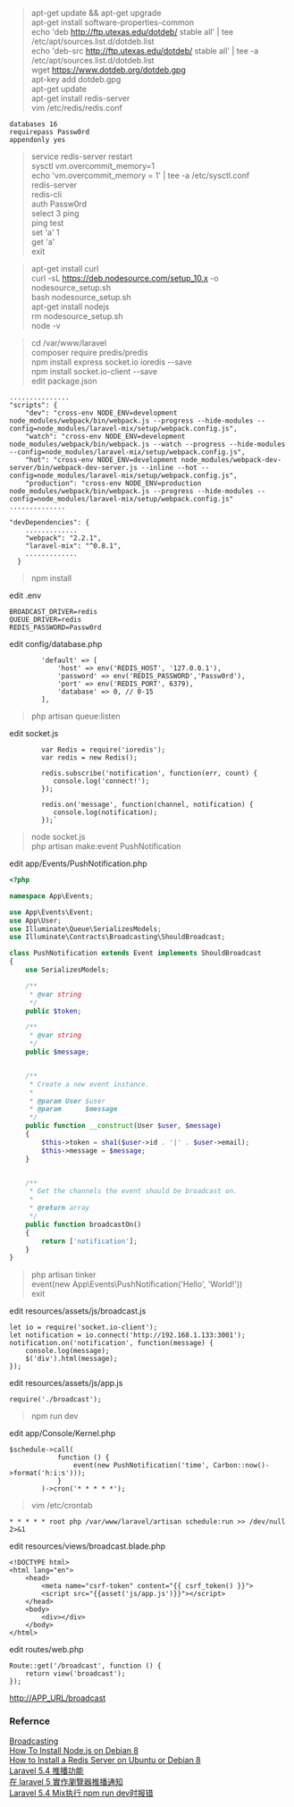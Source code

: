 > apt-get update && apt-get upgrade<br>
> apt-get install software-properties-common<br>
> echo 'deb http://ftp.utexas.edu/dotdeb/ stable all' | tee /etc/apt/sources.list.d/dotdeb.list<br>
> echo 'deb-src http://ftp.utexas.edu/dotdeb/ stable all' | tee -a /etc/apt/sources.list.d/dotdeb.list<br>
> wget https://www.dotdeb.org/dotdeb.gpg<br>
> apt-key add dotdeb.gpg<br>
> apt-get update<br>
> apt-get install redis-server<br>
> vim /etc/redis/redis.conf<br>

    databases 16
    requirepass Passw0rd
    appendonly yes

> service redis-server restart<br>
> sysctl vm.overcommit_memory=1<br>
> echo 'vm.overcommit_memory = 1' | tee -a /etc/sysctl.conf<br>
> redis-server<br>
> redis-cli<br>
> auth Passw0rd<br>
> select 3
> ping<br>
> ping test<br>
> set 'a' 1<br>
> get 'a'<br>
> exit<br>

> apt-get install curl<br>
> curl -sL https://deb.nodesource.com/setup_10.x -o nodesource_setup.sh<br>
> bash nodesource_setup.sh<br>
> apt-get install nodejs<br>
> rm nodesource_setup.sh<br>
> node -v<br>

> cd /var/www/laravel<br>
> composer require predis/predis<br>
> npm install express socket.io ioredis --save<br>
> npm install socket.io-client --save<br>
edit package.json<br>

    ...............  
    "scripts": {
        "dev": "cross-env NODE_ENV=development node_modules/webpack/bin/webpack.js --progress --hide-modules --config=node_modules/laravel-mix/setup/webpack.config.js",
        "watch": "cross-env NODE_ENV=development node_modules/webpack/bin/webpack.js --watch --progress --hide-modules --config=node_modules/laravel-mix/setup/webpack.config.js",
        "hot": "cross-env NODE_ENV=development node_modules/webpack-dev-server/bin/webpack-dev-server.js --inline --hot --config=node_modules/laravel-mix/setup/webpack.config.js",
        "production": "cross-env NODE_ENV=production node_modules/webpack/bin/webpack.js --progress --hide-modules --config=node_modules/laravel-mix/setup/webpack.config.js"
    ..............
    
    "devDependencies": {
        .............
        "webpack": "2.2.1",
        "laravel-mix": "^0.8.1",
        .............
      }

> npm install<br>

edit .env<br>

    BROADCAST_DRIVER=redis
    QUEUE_DRIVER=redis
    REDIS_PASSWORD=Passw0rd

edit config/database.php<br>

            'default' => [
                'host' => env('REDIS_HOST', '127.0.0.1'),
                'password' => env('REDIS_PASSWORD','Passw0rd'),
                'port' => env('REDIS_PORT', 6379),
                'database' => 0, // 0-15
            ],

> php artisan queue:listen<br>

edit socket.js<br>

            var Redis = require('ioredis');
            var redis = new Redis();
            
            redis.subscribe('notification', function(err, count) {
               console.log('connect!');
            });
            
            redis.on('message', function(channel, notification) {
               console.log(notification);
            });`

> node socket.js<br>
> php artisan make:event PushNotification<br>

edit app/Events/PushNotification.php<br>
```php
<?php

namespace App\Events;

use App\Events\Event;
use App\User;
use Illuminate\Queue\SerializesModels;
use Illuminate\Contracts\Broadcasting\ShouldBroadcast;

class PushNotification extends Event implements ShouldBroadcast
{
    use SerializesModels;

    /**
     * @var string
     */
    public $token;

    /**
     * @var string
     */
    public $message;


    /**
     * Create a new event instance.
     *
     * @param User $user
     * @param      $message
     */
    public function __construct(User $user, $message)
    {
        $this->token = sha1($user->id . '|' . $user->email);
        $this->message = $message;
    }


    /**
     * Get the channels the event should be broadcast on.
     *
     * @return array
     */
    public function broadcastOn()
    {
        return ['notification'];
    }
}
```

> php artisan tinker<br>
> event(new App\Events\PushNotification('Hello', 'World!'))<br>
> exit<br>

edit resources/assets/js/broadcast.js<br>

    let io = require('socket.io-client');
    let notification = io.connect('http://192.168.1.133:3001');
    notification.on('notification', function(message) {
        console.log(message);
        $('div').html(message);
    });

edit resources/assets/js/app.js<br>

    require('./broadcast');

> npm run dev<br>

edit app/Console/Kernel.php<br>

    $schedule->call(
                function () {
                    event(new PushNotification('time', Carbon::now()->format('h:i:s')));
                }
            )->cron('* * * * *');

> vim /etc/crontab<br>

    * * * * * root php /var/www/laravel/artisan schedule:run >> /dev/null 2>&1

edit resources/views/broadcast.blade.php<br>

    <!DOCTYPE html>
    <html lang="en">
        <head>
            <meta name="csrf-token" content="{{ csrf_token() }}">
            <script src="{{asset('js/app.js')}}"></script>
        </head>
        <body>
            <div></div>
        </body>
    </html>

edit routes/web.php<br>

    Route::get('/broadcast', function () {
        return view('broadcast');
    });

[http://APP_URL/broadcast](http://APP_URL/broadcast)

### Refernce

[Broadcasting](https://laravel.com/docs/5.4/broadcasting)<br>
[How To Install Node.js on Debian 8](https://www.digitalocean.com/community/tutorials/how-to-install-node-js-on-debian-8)<br>
[How to Install a Redis Server on Ubuntu or Debian 8](https://www.linode.com/docs/databases/redis/how-to-install-a-redis-server-on-ubuntu-or-debian8/)<br>
[Laravel 5.4 推播功能](https://hackmd.io/s/SknZva8jb)<br>
[在 laravel 5 實作瀏覽器推播通知](https://jigsawye.com/2015/12/22/push-notification-to-user-in-laravel-5/)<br>
[Laravel 5.4 Mix执行 npm run dev时报错](https://juejin.im/post/5a7b9e686fb9a0635a654f83)<br>
